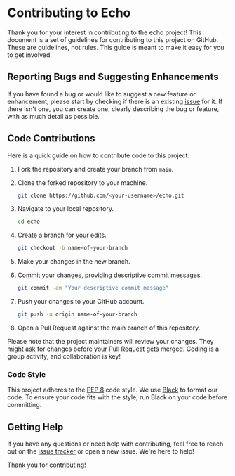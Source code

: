 # Contributing to Echo

Thank you for your interest in contributing to the echo project! This document is a set of guidelines for contributing to this project on GitHub. These are guidelines, not rules. This guide is meant to make it easy for you to get involved.

## Reporting Bugs and Suggesting Enhancements

If you have found a bug or would like to suggest a new feature or enhancement, please start by checking if there is an existing [issue](https://github.com/yamanahlawat/echo/issues) for it. If there isn't one, you can create one, clearly describing the bug or feature, with as much detail as possible.

## Code Contributions

Here is a quick guide on how to contribute code to this project:

1. Fork the repository and create your branch from `main`.

2. Clone the forked repository to your machine.

    ```bash
    git clone https://github.com/<your-username>/echo.git
    ```

3. Navigate to your local repository.

    ```bash
    cd echo
    ```

4. Create a branch for your edits.

    ```bash
    git checkout -b name-of-your-branch
    ```

5. Make your changes in the new branch.


6. Commit your changes, providing descriptive commit messages.

    ```bash
    git commit -am "Your descriptive commit message"
    ```

7. Push your changes to your GitHub account.

    ```bash
    git push -u origin name-of-your-branch
    ```

8. Open a Pull Request against the main branch of this repository.

Please note that the project maintainers will review your changes. They might ask for changes before your Pull Request gets merged. Coding is a group activity, and collaboration is key!

### Code Style

This project adheres to the [PEP 8](https://www.python.org/dev/peps/pep-0008/) code style. We use [Black](https://black.readthedocs.io/en/stable/) to format our code. To ensure your code fits with the style, run Black on your code before committing.

## Getting Help

If you have any questions or need help with contributing, feel free to reach out on the [issue tracker](https://github.com/yamanahlawat/echo/issues) or open a new issue. We're here to help!

Thank you for contributing!
